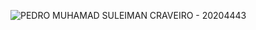 ![PEDRO MUHAMAD SULEIMAN CRAVEIRO - 20204443](https://user-images.githubusercontent.com/79882049/177251980-de2a7c5e-2b1f-4989-906e-5656d44e846f.png)
